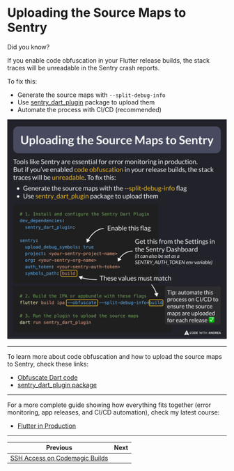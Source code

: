 # Uploading the Source Maps to Sentry

Did you know? 

If you enable code obfuscation in your Flutter release builds, the stack traces will be unreadable in the Sentry crash reports.

To fix this:
- Generate the source maps with `--split-debug-info`
- Use [sentry_dart_plugin](https://pub.dev/packages/sentry_dart_plugin) package to upload them
- Automate the process with CI/CD (recommended)

![](224.png)

<!--

Uploading the Source Maps to Sentry

Tools like Sentry are essential for error monitoring in production. But if you’ve enabled code obfuscation in your release builds, the stack traces will be unreadable. To fix this:

- Generate the source maps with the --split-debug-info flag
- Use sentry_dart_plugin package to upload them

# 1. Install and configure the Sentry Dart Plugin
dev_dependencies:
  sentry_dart_plugin:

sentry:
  upload_debug_symbols: true
  project: <your-sentry-project-name>
  org: <your-sentry-org-name>
  auth_token: <your-sentry-auth-token>
  symbols_path: build

# 2. Build the IPA or appbundle with these flags
flutter build ipa --obfuscate --split-debug-info=build

# 3. Run the plugin to upload the source maps
dart run sentry_dart_plugin

-->

---

To learn more about code obfuscation and how to upload the source maps to Sentry, check these links:

- [Obfuscate Dart code](https://docs.flutter.dev/deployment/obfuscate)
- [sentry_dart_plugin package](https://pub.dev/packages/sentry_dart_plugin)

---

For a more complete guide showing how everything fits together (error monitoring, app releases, and CI/CD automation), check my latest course:

- [Flutter in Production](https://codewithandrea.com/courses/flutter-in-production/)

---

| Previous | Next |
| -------- | ---- |
| [SSH Access on Codemagic Builds](../0223-ssh-access-codemagic/index.md) | |


<!-- TWITTER|https://x.com/biz84/status/1881373630313218480 -->
<!-- LINKEDIN|https://www.linkedin.com/posts/andreabizzotto_did-you-know-if-you-enable-code-obfuscation-activity-7287140106602201091-H-Zr  -->
<!-- BLUESKY|https://bsky.app/profile/codewithandrea.com/post/3lg6q4nkivs2q -->

